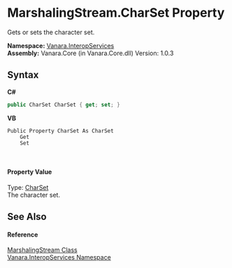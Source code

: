 # MarshalingStream.CharSet Property 
 

Gets or sets the character set.

**Namespace:**&nbsp;<a href="46913109-b3e0-3b59-6f7f-071f8aa90bf0">Vanara.InteropServices</a><br />**Assembly:**&nbsp;Vanara.Core (in Vanara.Core.dll) Version: 1.0.3

## Syntax

**C#**<br />
``` C#
public CharSet CharSet { get; set; }
```

**VB**<br />
``` VB
Public Property CharSet As CharSet
	Get
	Set
```

<br />

#### Property Value
Type: <a href="http://msdn2.microsoft.com/en-us/library/aw448d0k" target="_blank">CharSet</a><br />The character set.

## See Also


#### Reference
<a href="cd922f26-ef66-7f8c-9c42-cb4bc2cfe527">MarshalingStream Class</a><br /><a href="46913109-b3e0-3b59-6f7f-071f8aa90bf0">Vanara.InteropServices Namespace</a><br />